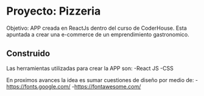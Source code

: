 # Proyecto: Pizzeria 

Objetivo: APP creada en ReactJs dentro del curso de CoderHouse.
Esta apuntada a crear una e-commerce de un emprendimiento gastronomico.

## Construido
Las herramientas utilizadas para crear la APP son:
-React JS
-CSS

En proximos avances la idea es sumar cuestiones de diseño por medio de:
-https://fonts.google.com/
-https://fontawesome.com/


